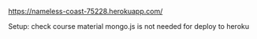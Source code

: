 https://nameless-coast-75228.herokuapp.com/

Setup:
check course material
mongo.js is not needed for deploy to heroku